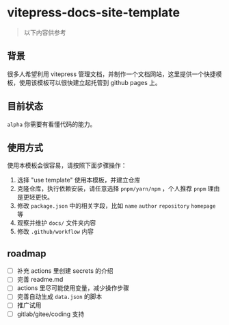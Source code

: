 # vitepress-docs-site-template

> 以下内容供参考

## 背景

很多人希望利用 vitepress 管理文档，并制作一个文档网站，这里提供一个快捷模板，使用该模板可以很快建立起托管到 github pages 上。

## 目前状态

`alpha` 你需要有看懂代码的能力。

## 使用方式

使用本模板会很容易，请按照下面步骤操作：

1. 选择 "use template" 使用本模板，并建立仓库
2. 克隆仓库，执行依赖安装，请任意选择 `pnpm/yarn/npm` ，个人推荐 `pnpm` 理由是更轻更快。
3. 修改 `package.json` 中的相关字段，比如 `name` `author` `repository` `homepage` 等
4. 观察并维护 `docs/` 文件夹内容
5. 修改 `.github/workflow` 内容

## roadmap

- [ ] 补充 actions 里创建 secrets 的介绍
- [ ] 完善 readme.md
- [ ] actions 里尽可能使用变量，减少操作步骤
- [ ] 完善自动生成 `data.json` 的脚本
- [ ] 推广试用
- [ ] gitlab/gitee/coding 支持
